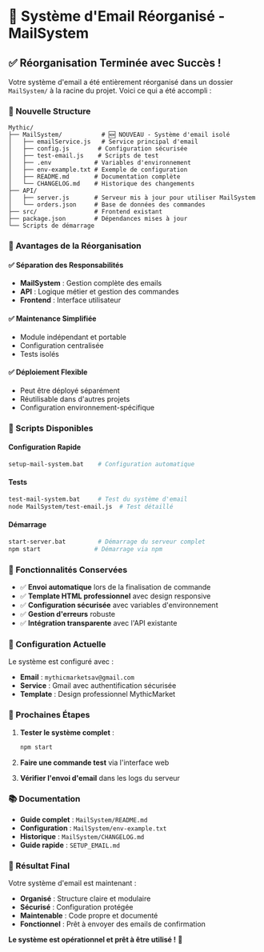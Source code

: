# 🎉 Système d'Email Réorganisé - MailSystem

## ✅ Réorganisation Terminée avec Succès !

Votre système d'email a été entièrement réorganisé dans un dossier `MailSystem/` à la racine du projet. Voici ce qui a été accompli :

### 📁 Nouvelle Structure

```
Mythic/
├── MailSystem/           # 🆕 NOUVEAU - Système d'email isolé
│   ├── emailService.js   # Service principal d'email
│   ├── config.js        # Configuration sécurisée
│   ├── test-email.js    # Scripts de test
│   ├── .env            # Variables d'environnement
│   ├── env-example.txt # Exemple de configuration
│   ├── README.md       # Documentation complète
│   └── CHANGELOG.md    # Historique des changements
├── API/
│   ├── server.js       # Serveur mis à jour pour utiliser MailSystem
│   └── orders.json     # Base de données des commandes
├── src/                # Frontend existant
├── package.json        # Dépendances mises à jour
└── Scripts de démarrage
```

### 🚀 Avantages de la Réorganisation

#### ✅ **Séparation des Responsabilités**
- **MailSystem** : Gestion complète des emails
- **API** : Logique métier et gestion des commandes
- **Frontend** : Interface utilisateur

#### ✅ **Maintenance Simplifiée**
- Module indépendant et portable
- Configuration centralisée
- Tests isolés

#### ✅ **Déploiement Flexible**
- Peut être déployé séparément
- Réutilisable dans d'autres projets
- Configuration environnement-spécifique

### 🔧 Scripts Disponibles

#### **Configuration Rapide**
```bash
setup-mail-system.bat    # Configuration automatique
```

#### **Tests**
```bash
test-mail-system.bat     # Test du système d'email
node MailSystem/test-email.js  # Test détaillé
```

#### **Démarrage**
```bash
start-server.bat         # Démarrage du serveur complet
npm start               # Démarrage via npm
```

### 📧 Fonctionnalités Conservées

- ✅ **Envoi automatique** lors de la finalisation de commande
- ✅ **Template HTML professionnel** avec design responsive
- ✅ **Configuration sécurisée** avec variables d'environnement
- ✅ **Gestion d'erreurs** robuste
- ✅ **Intégration transparente** avec l'API existante

### 🔐 Configuration Actuelle

Le système est configuré avec :
- **Email** : `mythicmarketsav@gmail.com`
- **Service** : Gmail avec authentification sécurisée
- **Template** : Design professionnel MythicMarket

### 🎯 Prochaines Étapes

1. **Tester le système complet** :
   ```bash
   npm start
   ```

2. **Faire une commande test** via l'interface web

3. **Vérifier l'envoi d'email** dans les logs du serveur

### 📚 Documentation

- **Guide complet** : `MailSystem/README.md`
- **Configuration** : `MailSystem/env-example.txt`
- **Historique** : `MailSystem/CHANGELOG.md`
- **Guide rapide** : `SETUP_EMAIL.md`

### 🎉 Résultat Final

Votre système d'email est maintenant :
- **Organisé** : Structure claire et modulaire
- **Sécurisé** : Configuration protégée
- **Maintenable** : Code propre et documenté
- **Fonctionnel** : Prêt à envoyer des emails de confirmation

**Le système est opérationnel et prêt à être utilisé !** 🚀

